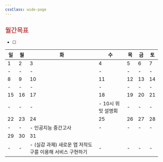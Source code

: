 ```yaml
---
cssClass: wide-page
---
```

## <font color="#c0504d">월간목표</font>
- [ ] 

| 일  | 월  | 화                                                          | 수                  | 목  | 금  | 토  |
| --- | --- | ----------------------------------------------------------- | ------------------- | --- | --- | --- |
| 1   | 2   | 3                                                           | 4                   | 5   | 6   | 7   |
| -   | -   | -                                                           | -                   | -   | -   | -   |
| 8   | 9   | 10                                                          | 11                  | 12  | 13  | 14  |
| -   | -   | -                                                           | -                   | -   | -   | -   |
| 15  | 16  | 17                                                          | 18                  | 19  | 20  | 21  |
| -   | -   | -                                                           | -  10시 위밋 설명회 | -   | -   | -   |
| 22  | 23  | 24                                                          | 25                  | 26  | 27  | 28  |
| -   | -   | - 인공지능 중간고사                                         | -                   | -   | -   | -   |
| 29  | 30  | 31                                                          |                     |     |     |     |
| -   | -   | -   (실감 과제) 새로운 앱 저작도구를 이용해 서비스 구현하기 | -                   | -   | -   | -   |

